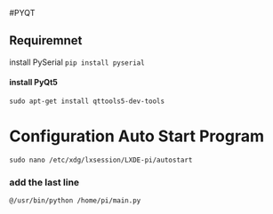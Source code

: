 #PYQT
## Requiremnet

install PySerial
`pip install pyserial`

#### install PyQt5
 `sudo apt-get install qttools5-dev-tools`

# Configuration Auto Start Program
`sudo nano /etc/xdg/lxsession/LXDE-pi/autostart`
### add the last line 
`@/usr/bin/python /home/pi/main.py`
